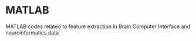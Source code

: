 # MATLAB
MATLAB  codes related to feature extraction in Brain Computer Interface and neuroinformatics data
